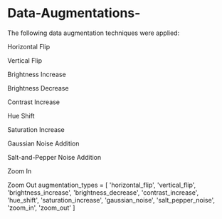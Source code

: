 # Data-Augmentations-
The following data augmentation techniques were applied:

Horizontal Flip

Vertical Flip

Brightness Increase

Brightness Decrease

Contrast Increase

Hue Shift

Saturation Increase

Gaussian Noise Addition

Salt-and-Pepper Noise Addition

Zoom In

Zoom Out
augmentation_types = [
    'horizontal_flip', 
    'vertical_flip',
    'brightness_increase', 
    'brightness_decrease',
    'contrast_increase',
    'hue_shift',
    'saturation_increase',
    'gaussian_noise',
    'salt_pepper_noise',
    'zoom_in',
    'zoom_out'
]
